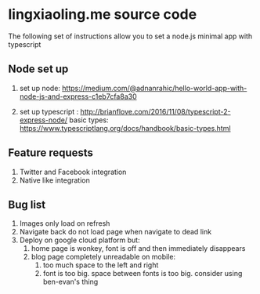 # lingxiaoling.me source code #

The following set of instructions allow you to set a node.js minimal app
with typescript

## Node set up ##

1. set up node: https://medium.com/@adnanrahic/hello-world-app-with-node-js-and-express-c1eb7cfa8a30

2. set up typescript : http://brianflove.com/2016/11/08/typescript-2-express-node/
basic types: https://www.typescriptlang.org/docs/handbook/basic-types.html


## Feature requests ##

1. Twitter and Facebook integration
2. Native like integration

## Bug list ##

1. Images only load on refresh
2. Navigate back do not load page when navigate to dead link
3. Deploy on google cloud platform but:
	1. home page is wonkey, font is off and then immediately disappears
	2. blog page completely unreadable on mobile: 
		1. too much space to the left and right
		2. font is too big. space between fonts is too big. consider using ben-evan's thing




